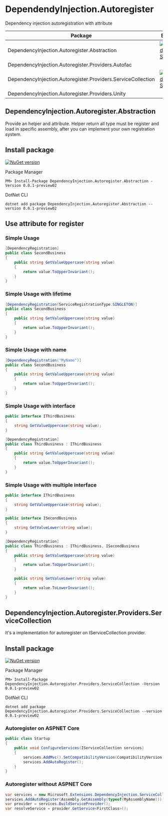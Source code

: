 
# DependendyInjection.Autoregister
Dependency injection autoregistration with attribute


| Package | Build | Version |
|-|-|-|
|DependencyInjection.Autoregister.Abstraction|[![Build Status](https://dev.azure.com/grasseelsp/DependencyInjection.Autoregister/_apis/build/status/DependencyInjection.Autoregister.Abstraction?branchName=master)](https://dev.azure.com/grasseelsp/DependencyInjection.Autoregister/_build/latest?definitionId=25&branchName=master)|[0.0.1-preview02](https://www.nuget.org/packages/DependencyInjection.Autoregister.Abstraction)|
|DependencyInjection.Autoregister.Providers.Autofac|||
|DependencyInjection.Autoregister.Providers.ServiceCollection|[![Build Status](https://dev.azure.com/grasseelsp/DependencyInjection.Autoregister/_apis/build/status/DependencyInjection.Autoregister.Providers.ServiceCollection?branchName=master)](https://dev.azure.com/grasseelsp/DependencyInjection.Autoregister/_build/latest?definitionId=25&branchName=version2.0)|[0.0.1-preview02-071219](https://www.nuget.org/packages/DependencyInjection.Autoregister.Providers.ServiceCollection)|
|DependencyInjection.Autoregister.Providers.Unity|||


## DependencyInjection.Autoregister.Abstraction
Provide an helper and attribute. Helper return all type must be register and load in specific assembly, after you can implement your own registration system.

## Install package
[![NuGet version](https://badge.fury.io/nu/DependencyInjection.Autoregister.Abstraction.svg)](https://badge.fury.io/nu/DependencyInjection.Autoregister.Abstraction)

Package Manager
```
PM> Install-Package DependencyInjection.Autoregister.Abstraction -Version 0.0.1-preview02
```
DotNet CLI
```
dotnet add package DependencyInjection.Autoregister.Abstraction --version 0.0.1-preview02
```

## Use attribute for register
### Simple Usage
```csharp
[DependencyRegistration]
public class SecondBusiness
{
    public string GetValueUppercase(string value)
    {
        return value.ToUpperInvariant();
    }
}
```

### Simple Usage with lifetime
```csharp
[DependencyRegistration(ServiceRegistrationType.SINGLETON)]
public class SecondBusiness
{
    public string GetValueUppercase(string value)
    {
        return value.ToUpperInvariant();
    }
}
```
### Simple Usage with name
```csharp
[DependencyRegistration("MyName")]
public class SecondBusiness
{
    public string GetValueUppercase(string value)
    {
        return value.ToUpperInvariant();
    }
}
```

### Simple Usage with interface
```csharp
public interface IThirdBusiness
{
    string GetValueUppercase(string value);
}

[DependencyRegistration]
public class ThirdBusiness : IThirdBusiness
{
    public string GetValueUppercase(string value)
    {
        return value.ToUpperInvariant();
    }    
}
```

### Simple Usage with multiple interface
```csharp
public interface IThirdBusiness
{
    string GetValueUppercase(string value);
}

public interface ISecondBusiness
{
    string GetValueLower(string value);
}

[DependencyRegistration]
public class ThirdBusiness : IThirdBusiness, ISecondBusiness
{ 
    public string GetValueUppercase(string value)
    {
        return value.ToUpperInvariant();
    } 

    public string GetValueLower(string value)
    {
        return value.ToLowerInvariant();
    }     
}
```


## DependencyInjection.Autoregister.Providers.ServiceCollection	
It's a implementation for autoregister on IServiceCollection provider.

## Install package
[![NuGet version](https://badge.fury.io/nu/DependencyInjection.Autoregister.Providers.ServiceCollection.svg)](https://badge.fury.io/nu/DependencyInjection.Autoregister.Providers.ServiceCollection)

Package Manager
```
PM> Install-Package DependencyInjection.Autoregister.Providers.ServiceCollection -Version 0.0.1-preview02
```
DotNet CLI
```
dotnet add package DependencyInjection.Autoregister.Providers.ServiceCollection --version 0.0.1-preview02
```

### Autoregister on ASPNET Core
```csharp
public class Startup
{
    public void ConfigureServices(IServiceCollection services)
    {
        services.AddMvc().SetCompatibilityVersion(CompatibilityVersion.Version_2_1);
        services.AddAutoRegister();
    }
}
```

### Autoregister without ASPNET Core
```csharp
var services = new Microsoft.Extensions.DependencyInjection.ServiceCollection();
services.AddAutoRegister(Assembly.GetAssembly(typeof(MyAssemblyName)));
var provider = services.BuildServiceProvider();
var resolveService = provider.GetService<FirstClass>();
```
